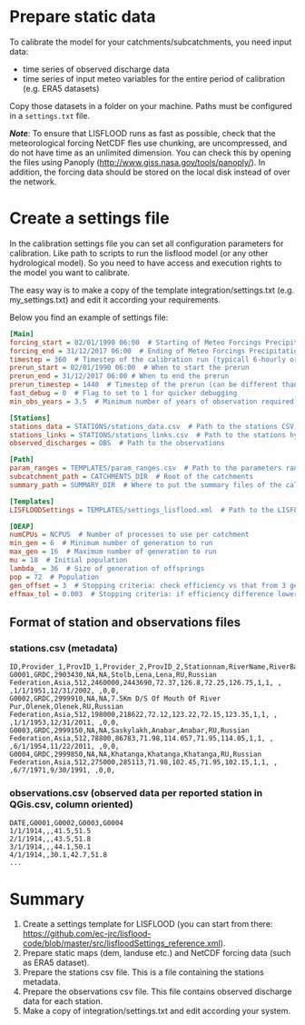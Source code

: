 # Prepare static data

To calibrate the model for your catchments/subcatchments, you need input data:

- time series of observed discharge data
- time series of input meteo variables for the entire period of calibration (e.g. ERA5 datasets)
 
Copy those datasets in a folder on your machine. Paths must be configured in a `settings.txt` file.


_**Note**_: To ensure that LISFLOOD runs as fast as possible, check that the meteorological forcing NetCDF fles use chunking, are uncompressed, and do not have time as an unlimited dimension. 
You can check this by opening the files using Panoply (http://www.giss.nasa.gov/tools/panoply/). 
In addition, the forcing data should be stored on the local disk instead of over the network.


# Create a settings file

In the calibration settings file you can set all configuration parameters for calibration. Like path to scripts to run the lisflood model (or any other hydrological model). 
So you need to have access and execution rights to the model you want to calibrate.
 
The easy way is to make a copy of the template integration/settings.txt (e.g. my_settings.txt) and edit it according your requirements.

Below you find an example of settings file:

```ini 
[Main]
forcing_start = 02/01/1990 06:00  # Starting of Meteo Forcings Precipitation Evapotranspiration TAvg 
forcing_end = 31/12/2017 06:00  # Ending of Meteo Forcings Precipitation Evapotranspiration TAvg
timestep = 360  # Timestep of the calibration run (typicall 6-hourly or daily)
prerun_start = 02/01/1990 06:00  # When to start the prerun
prerun_end = 31/12/2017 06:00 # When to end the prerun
prerun_timestep = 1440  # Timestep of the prerun (can be different than calibration to accelerate the process)
fast_debug = 0  # Flag to set to 1 for quicker debugging
min_obs_years = 3.5  # Minimum number of years of observation required to calibrate the station

[Stations]
stations_data = STATIONS/stations_data.csv  # Path to the stations CSV file
stations_links = STATIONS/stations_links.csv  # Path to the stations hydrological dependencies file
observed_discharges = OBS  # Path to the observations

[Path]
param_ranges = TEMPLATES/param_ranges.csv  # Path to the parameters ranges file
subcatchment_path = CATCHMENTS_DIR  # Root of the catchments
summary_path = SUMMARY_DIR  # Where to put the summary files of the calibration (Global statistics)

[Templates]
LISFLOODSettings = TEMPLATES/settings_lisflood.xml  # Path to the LISFLOOD settings template

[DEAP]
numCPUs = NCPUS  # Number of processes to use per catchment
min_gen = 6  # Minimum number of generation to run
max_gen = 16  # Maximum number of generation to run
mu = 18  # Initial population  
lambda_ = 36  # Size of generation of offsprings 
pop = 72  # Population
gen_offset = 3  # Stopping criteria: check efficiency vs that from 3 generations before
effmax_tol = 0.003  # Stopping criteria: if efficiency difference lower than tolerance, stop calibration
```

## Format of station and observations files

### stations.csv (metadata)

```csv
ID,Provider_1,ProvID_1,Provider_2,ProvID_2,Stationnam,RiverName,RiverBasin,Country,CountryNam,Continent,HydroRegio,DrainArPro,DrainArLDD,YProvided,XProvided,YCorrected,XCorrected,Suitable,ValidGLOFAS,Legend_for,Comments,StartDate,EndDate,AddedDate,Lake,Reservoir,Lastupdate
G0001,GRDC,2903430,NA,NA,Stolb,Lena,Lena,RU,Russian Federation,Asia,512,2460000,2443690,72.37,126.8,72.25,126.75,1,1, , ,1/1/1951,12/31/2002, ,0,0, 
G0002,GRDC,2999910,NA,NA,7.5Km D/S Of Mouth Of River Pur,Olenek,Olenek,RU,Russian Federation,Asia,512,198000,218622,72.12,123.22,72.15,123.35,1,1, , ,1/1/1953,12/31/2011, ,0,0, 
G0003,GRDC,2999150,NA,NA,Saskylakh,Anabar,Anabar,RU,Russian Federation,Asia,512,78800,86783,71.98,114.057,71.95,114.05,1,1, , ,6/1/1954,11/22/2011, ,0,0, 
G0004,GRDC,2999850,NA,NA,Khatanga,Khatanga,Khatanga,RU,Russian Federation,Asia,512,275000,285113,71.98,102.45,71.95,102.15,1,1, , ,6/7/1971,9/30/1991, ,0,0, 
```
### observations.csv (observed data per reported station in QGis.csv, column oriented)

```csv
DATE,G0001,G0002,G0003,G0004
1/1/1914,,,41.5,51.5
2/1/1914,,,43.5,51.8
3/1/1914,,,44.1,50.1
4/1/1914,,30.1,42.7,51.8
...
```

# Summary

1. Create a settings template for LISFLOOD (you can start from there: https://github.com/ec-jrc/lisflood-code/blob/master/src/lisfloodSettings_reference.xml).
2. Prepare static maps (dem, landuse etc.) and NetCDF forcing data (such as ERA5 dataset).
3. Prepare the stations csv file. This is a file containing the stations metadata.
4. Prepare the observations csv file. This file contains observed discharge data for each station.
5. Make a copy of integration/settings.txt and edit according your system.

